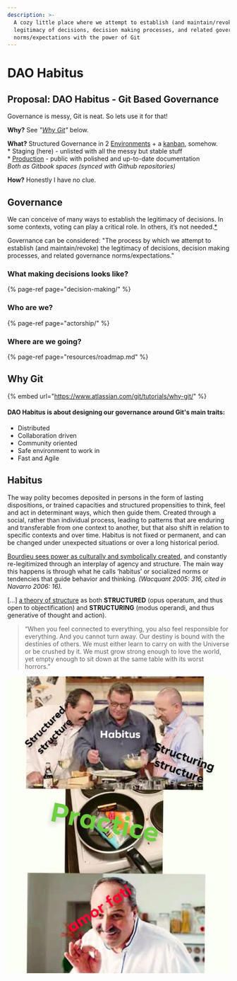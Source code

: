 ```yaml
---
description: >-
  A cozy little place where we attempt to establish (and maintain/revoke) the
  legitimacy of decisions, decision making processes, and related governance
  norms/expectations with the power of Git
---
```


# DAO Habitus

## Proposal: DAO Habitus - Git Based Governance

Governance is messy, Git is neat. So lets use it for that!

**Why?** See _"_[_Why Git_](https://parrachia.gitbook.io/dao-habitus/#why-git)_"_ below. 

**What?** Structured Governance in 2 [Environments](decision-making/signaling.md#environments) + a [kanban](https://trello.com/b/XrAjqdlO/dao-incubator), somehow.  
\* Staging \(here\) - unlisted with all the messy but stable stuff  
\* [Production](https://dao-incubator.gitbook.io/wiki/) - public with polished and up-to-date documentation  
_Both as Gitbook spaces \(synced with Github repositories\)_

**How?** Honestly I have no clue.

## Governance

We can conceive of many ways to establish the legitimacy of decisions. In some contexts, voting can play a critical role. In others, it’s not needed.[\*](https://www.tonysheng.com/voting-governance)

Governance can be considered: "The process by which we attempt to establish \(and maintain/revoke\) the legitimacy of decisions, decision making processes, and related governance norms/expectations."

### What making decisions looks like?

{% page-ref page="decision-making/" %}

### Who are we?

{% page-ref page="actorship/" %}

### Where are we going?

{% page-ref page="resources/roadmap.md" %}

## Why Git

{% embed url="https://www.atlassian.com/git/tutorials/why-git/" %}

#### DAO Habitus is about designing our governance around Git's main traits:

* Distributed
* Collaboration driven
* Community oriented
* Safe environment to work in
* Fast and Agile

## Habitus

The way polity becomes deposited in persons in the form of lasting dispositions, or trained capacities and structured propensities to think, feel and act in determinant ways, which then guide them. Created through a social, rather than individual process, leading to patterns that are enduring and transferable from one context to another, but that also shift in relation to specific contexts and over time. Habitus is not fixed or permanent, and can be changed under unexpected situations or over a long historical period.

[Bourdieu sees power as culturally and symbolically created](https://www.powercube.net/other-forms-of-power/bourdieu-and-habitus/), and constantly re-legitimized through an interplay of agency and structure. The main way this happens is through what he calls ‘habitus’ or socialized norms or tendencies that guide behavior and thinking. _\(Wacquant 2005: 316, cited in Navarro 2006: 16\)._

\[...\] [a theory of structure](https://mens-wisdom-now.blogspot.com/2012/09/structuring-structures-and-structured.html) as both **STRUCTURED** \(opus operatum, and thus open to objectification\) and **STRUCTURING** \(modus operandi, and thus generative of thought and action\).

> “When you feel connected to everything, you also feel responsible for everything. And you cannot turn away. Our destiny is bound with the destinies of others. We must either learn to carry on with the Universe or be crushed by it. We must grow strong enough to love the world, yet empty enough to sit down at the same table with its worst horrors.”

![](.gitbook/assets/image%20%287%29.png)



